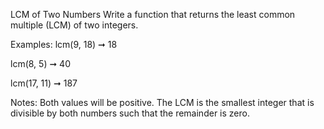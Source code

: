 LCM of Two Numbers
Write a function that returns the least common multiple (LCM) of two integers.




Examples:
lcm(9, 18) ➞ 18

lcm(8, 5) ➞ 40

lcm(17, 11) ➞ 187

Notes:
Both values will be positive.
The LCM is the smallest integer that is divisible by both numbers such that the remainder is zero.